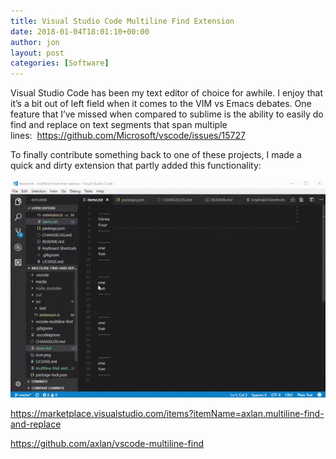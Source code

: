 ```yaml
---
title: Visual Studio Code Multiline Find Extension
date: 2018-01-04T18:01:10+00:00
author: jon
layout: post
categories: [Software]
---
```

Visual Studio Code has been my text editor of choice for awhile. I enjoy that it&#8217;s a bit out of left field when it comes to the VIM vs Emacs debates. One feature that I&#8217;ve missed when compared to sublime is the ability to easily do find and replace on text segments that span multiple lines:  <https://github.com/Microsoft/vscode/issues/15727>

To finally contribute something back to one of these projects, I made a quick and dirty extension that partly added this functionality:

![](https://github.com/axlan/vscode-multiline-find/raw/master/media/find-replace-demo.gif) 

<https://marketplace.visualstudio.com/items?itemName=axlan.multiline-find-and-replace>

<https://github.com/axlan/vscode-multiline-find>